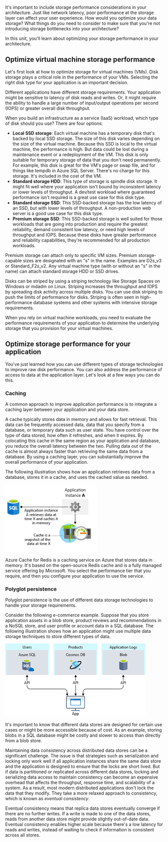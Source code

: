 It's important to include storage performance considerations in your architecture. Just like network latency, poor performance at the storage layer can affect your user experience. How would you optimize your data storage? What things do you need to consider to make sure that you're not introducing storage bottlenecks into your architecture?

In this unit, you'll learn about optimizing your storage performance in your architecture.

## Optimize virtual machine storage performance

Let's first look at how to optimize storage for virtual machines (VMs). Disk storage plays a critical role in the performance of your VMs. Selecting the right disk type for your application is an important decision.

Different applications have different storage requirements. Your application might be sensitive to latency of disk reads and writes. Or, it might require the ability to handle a large number of input/output operations per second (IOPS) or greater overall disk throughput.

When you build an infrastructure as a service (IaaS) workload, which type of disk should you use? There are four options:

- **Local SSD storage**: Each virtual machine has a temporary disk that's backed by local SSD storage. The size of this disk varies depending on the size of the virtual machine. Because this SSD is local to the virtual machine, the performance is high. But data could be lost during a maintenance event or a redeployment of the VM. This disk is only suitable for temporary storage of data that you don't need permanently. For example, this disk is great for the VM's page or swap file, and for things like tempdb in Azure SQL Server. There's no charge for this storage. It's included in the cost of the VM.
- **Standard storage HDD**: This type of storage is spindle disk storage. It might fit well where your application isn't bound by inconsistent latency or lower levels of throughput. A dev/test workload where guaranteed performance isn't required is a great use case for this disk type.
- **Standard storage SSD**: This SSD-backed storage has the low latency of an SSD, but with lower levels of throughput. A non-production web server is a good use case for this disk type.
- **Premium storage SSD**: This SSD-backed storage is well suited for those workloads that are going into production and require the greatest reliability, demand consistent low latency, or need high levels of throughput and IOPS. Because these disks have greater performance and reliability capabilities, they're recommended for all production workloads.

Premium storage can attach only to specific VM sizes. Premium storage-capable sizes are designated with an "s" in the name. Examples are D2*s*\_v3 or Standard_F2*s*\_v2. Any virtual machine type (with or without an "s" in the name) can attach standard storage HDD or SSD drives.

Disks can be striped by using a striping technology like Storage Spaces on Windows or mdadm on Linux. Striping increases the throughput and IOPS by spreading disk activity across multiple disks. You can use disk striping to push the limits of performance for disks. Striping is often seen in high-performance database systems and other systems with intensive storage requirements.

When you rely on virtual machine workloads, you need to evaluate the performance requirements of your application to determine the underlying storage that you provision for your virtual machines.

## Optimize storage performance for your application

You've just learned how you can use different types of storage technologies to improve raw disk performance. You can also address the performance of access to data at the application layer. Let's look at a few ways you can do this.

### Caching

A common approach to improve application performance is to integrate a caching layer between your application and your data store.

A cache typically stores data in memory and allows for fast retrieval. This data can be frequently accessed data, data that you specify from a database, or temporary data such as user state. You have control over the type of data stored, how often it refreshes, and when it expires. By colocating this cache in the same region as your application and database, you reduce the overall latency between the two. Pulling data out of the cache is almost always faster than retrieving the same data from a database. By using a caching layer, you can substantially improve the overall performance of your application. 

The following illustration shows how an application retrieves data from a database, stores it in a cache, and uses the cached value as needed.

![An illustration showing that retrieving data from cache is faster than retrieving from a database.](../media/4-cache.png)

Azure Cache for Redis is a caching service on Azure that stores data in memory. It's based on the open-source Redis cache and is a fully managed service offering by Microsoft. You select the performance tier that you require, and then you configure your application to use the service.

### Polyglot persistence

Polyglot persistence is the use of different data storage technologies to handle your storage requirements.

Consider the following e-commerce example. Suppose that you store application assets in a blob store, product reviews and recommendations in a NoSQL store, and user profile or account data in a SQL database. The following illustration shows how an application might use multiple data storage techniques to store different types of data.

![An illustration showing usage of different data storage methods within the same application to increase performance and reduce cost.](../media/4-polyglot-persistence.png)

It's important to know that different data stores are designed for certain use cases or might be more accessible because of cost. As an example, storing blobs in a SQL database might be costly and slower to access than directly from a blob store.

Maintaining data consistency across distributed data stores can be a significant challenge. The issue is that strategies such as serialization and locking only work well if all application instances share the same data store and the application is designed to ensure that the locks are short lived. But if data is partitioned or replicated across different data stores, locking and serializing data access to maintain consistency can become an expensive overhead that affects the throughput, response time, and scalability of a system. As a result, most modern distributed applications don't lock the data that they modify. They take a more relaxed approach to consistency, which is known as *eventual consistency*.

Eventual consistency means that replica data stores eventually converge if there are no further writes. If a write is made to one of the data stores, reads from another data store might provide slightly out-of-date data. Eventual consistency enables higher scale because there's a low latency for reads and writes, instead of waiting to check if information is consistent across all stores.
